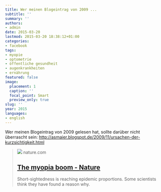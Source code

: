 ```yaml
---
title: Wer meinen Blogeintrag von 2009 ...
subtitle: ''
summary: ''
authors:
- admin
date: 2015-03-20
lastmod: 2015-03-20 18:38:12+01:00
categories:
- facebook
tags:
- myopie
- optometrie
- öffentliche gesundheit
- augenkrankheiten
- ernährung
featured: false
image:
  placement: 1
  caption: ''
  focal_point: Smart
  preview_only: true
slug: ''
year: 2015
languages:
- english
---
```


Wer meinen Blogeintrag von 2009 gelesen hat, sollte darüber nicht überrascht sein: http://asmaier.blogspot.de/2009/11/ursachen-der-kurzsichtigkeit.html
> [![](https://media.springernature.com/m685/springer-static/image/art%3A10.1038%2F519276a/MediaObjects/41586_2015_Article_BF519276a_Figa_HTML.jpg)](http://www.nature.com/news/the-myopia-boom-1.17120?WT.mc_id=TWT_NatureNews)
> nature.com
> ## [The myopia boom - Nature](http://www.nature.com/news/the-myopia-boom-1.17120?WT.mc_id=TWT_NatureNews)
>
>Short-sightedness is reaching epidemic proportions. Some scientists think they have found a reason why.